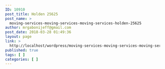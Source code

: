 ```yaml
---
ID: 10910
post_title: Holden 25625
post_name: >
  moving-services-moving-services-moving-services-holden-25625
author: mrgabonijeff@gmail.com
post_date: 2018-03-28 01:49:36
layout: page
link: >
  http://localhost/wordpress/moving-services-moving-services-moving-services-holden-25625/
published: true
tags: [ ]
categories: [ ]
---
```

